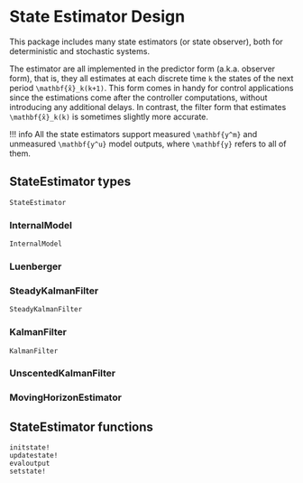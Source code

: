 # State Estimator Design

This package includes many state estimators (or state observer), both for deterministic
and stochastic systems. 

The estimator are all implemented in the predictor form (a.k.a. observer form), that is, 
they all estimates at each discrete time ``k`` the states of the next period 
``\mathbf{x̂}_k(k+1)``. This form comes in handy for control applications since the 
estimations come after the controller computations, without introducing any additional delays. 
In contrast, the filter form that estimates ``\mathbf{x̂}_k(k)`` is sometimes slightly more 
accurate.

!!! info 
    All the state estimators support measured ``\mathbf{y^m}`` and unmeasured 
    ``\mathbf{y^u}`` model outputs, where ``\mathbf{y}`` refers to all of them.

## StateEstimator types

```@docs
StateEstimator
```

### InternalModel

```@docs
InternalModel
```

### Luenberger

### SteadyKalmanFilter

```@docs
SteadyKalmanFilter
```

### KalmanFilter

```@docs
KalmanFilter
```

### UnscentedKalmanFilter

### MovingHorizonEstimator

## StateEstimator functions

```@docs
initstate!
updatestate!
evaloutput
setstate!
```